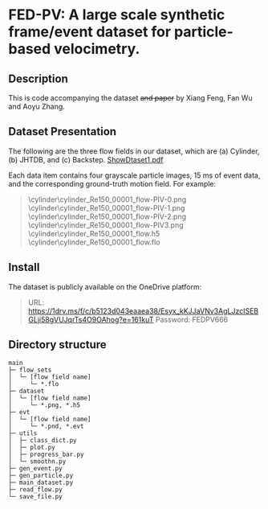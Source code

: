 # FED-PV: A large scale synthetic frame/event dataset for particle-based velocimetry.

## Description

This is code accompanying the dataset ~~and paper~~ by Xiang Feng, Fan Wu and Aoyu Zhang.

## Dataset Presentation

The following are the three flow fields in our dataset, which are (a) Cylinder, (b) JHTDB, and (c) Backstep.
[ShowDtaset1.pdf](https://github.com/user-attachments/files/20850848/ShowDtaset1.pdf)


Each data item contains four grayscale particle images, 15 ms of event data, and the corresponding ground-truth motion field. For example:

> \cylinder\cylinder_Re150_00001_flow-PIV-0.png
> \cylinder\cylinder_Re150_00001_flow-PIV-1.png
> \cylinder\cylinder_Re150_00001_flow-PIV-2.png
> \cylinder\cylinder_Re150_00001_flow-PIV3.png
> \cylinder\cylinder_Re150_00001_flow.h5
> \cylinder\cylinder_Re150_00001_flow.flo

## Install

The dataset is publicly available on the OneDrive platform:

> URL: https://1drv.ms/f/c/b5123d043eaaea38/Esyx_kKJJaVNv3AgLJzcISEBGLji58gVUJqrTs4O9OAhog?e=161kuT
> Password: FEDPV666

## Directory structure

```
main   
├─ flow_sets
│  └─ [flow field name]   
│     └─ *.flo 
├─ dataset   
│  └─ [flow field name]   
│     └─ *.png, *.h5   
├─ evt   
│  └─ [flow field name] 
│     └─ *.pnd, *.evt   
├─ utils   
│  ├─ class_dict.py  
│  ├─ plot.py  
│  ├─ progress_bar.py  
│  └─ smoothn.py  
├─ gen_event.py  
├─ gen_particle.py   
├─ main_dataset.py
├─ read_flow.py 
└─ save_file.py   

```
